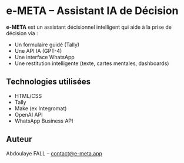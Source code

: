 # e-META – Assistant IA de Décision

**e-META** est un assistant décisionnel intelligent qui aide à la prise de décision via :
- Un formulaire guidé (Tally)
- Une API IA (GPT-4)
- Une interface WhatsApp
- Une restitution intelligente (texte, cartes mentales, dashboards)

## Technologies utilisées
- HTML/CSS
- Tally
- Make (ex Integromat)
- OpenAI API
- WhatsApp Business API

## Auteur
Abdoulaye FALL – contact@e-meta.app
